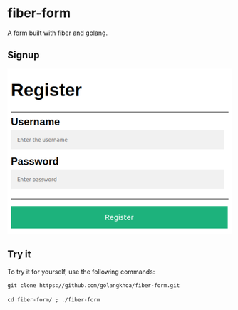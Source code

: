 # fiber-form
 A form built with fiber and golang.

## Signup

![Signup System](/signup.png)

## Try it

To try it for yourself, use the following commands:

    git clone https://github.com/golangkhoa/fiber-form.git

    cd fiber-form/ ; ./fiber-form
